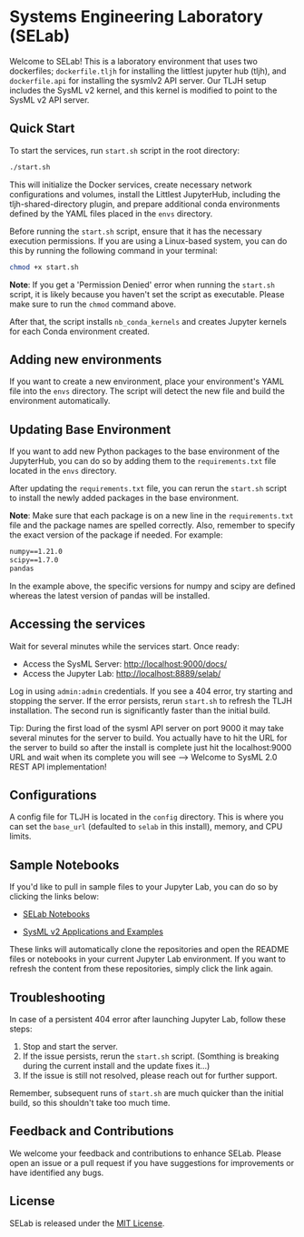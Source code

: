 # Systems Engineering Laboratory (SELab)

Welcome to SELab! This is a laboratory environment that uses two dockerfiles; `dockerfile.tljh` for installing the littlest jupyter hub (tljh), and `dockerfile.api` for installing the sysmlv2 API server. Our TLJH setup includes the SysML v2 kernel, and this kernel is modified to point to the SysML v2 API server. 

## Quick Start

To start the services, run `start.sh` script in the root directory:

```sh
./start.sh
```

This will initialize the Docker services, create necessary network configurations and volumes, install the Littlest JupyterHub, including the tljh-shared-directory plugin, and prepare additional conda environments defined by the YAML files placed in the `envs` directory.

Before running the `start.sh` script, ensure that it has the necessary execution permissions. If you are using a Linux-based system, you can do this by running the following command in your terminal:

```sh
chmod +x start.sh
```

**Note**: If you get a 'Permission Denied' error when running the `start.sh` script, it is likely because you haven't set the script as executable. Please make sure to run the `chmod` command above.

After that, the script installs `nb_conda_kernels` and creates Jupyter kernels for each Conda environment created. 

## Adding new environments

If you want to create a new environment, place your environment's YAML file into the `envs` directory. The script will detect the new file and build the environment automatically.

## Updating Base Environment

If you want to add new Python packages to the base environment of the JupyterHub, you can do so by adding them to the `requirements.txt` file located in the `envs` directory.

After updating the `requirements.txt` file, you can rerun the `start.sh` script to install the newly added packages in the base environment.

**Note**: Make sure that each package is on a new line in the `requirements.txt` file and the package names are spelled correctly. Also, remember to specify the exact version of the package if needed. For example:

```txt
numpy==1.21.0
scipy==1.7.0
pandas
```

In the example above, the specific versions for numpy and scipy are defined whereas the latest version of pandas will be installed.

## Accessing the services

Wait for several minutes while the services start. Once ready:

- Access the SysML Server: [http://localhost:9000/docs/](http://localhost:9000/docs/)
- Access the Jupyter Lab: [http://localhost:8889/selab/](http://localhost:8889/selab/) 

Log in using `admin:admin` credentials. If you see a 404 error, try starting and stopping the server. If the error persists, rerun `start.sh` to refresh the TLJH installation. The second run is significantly faster than the initial build.

Tip: During the first load of the sysml API server on port 9000 it may take several minutes for the server to build. You actually have to hit the URL for the server to build so after the install is complete just hit the localhost:9000 URL and wait when its complete you will see --> Welcome to SysML 2.0 REST API implementation!

## Configurations

A config file for TLJH is located in the `config` directory. This is where you can set the `base_url` (defaulted to `selab` in this install), memory, and CPU limits.

## Sample Notebooks

If you'd like to pull in sample files to your Jupyter Lab, you can do so by clicking the links below:

- [SELab Notebooks](http://localhost:8889/selab/hub/user-redirect/git-pull?repo=https%3A%2F%2Fgithub.com%2Fenginetix2%2Fselab_notebooks.git&urlpath=lab%2Ftree%2Fselab_notebooks.git%2FREADME.md&branch=main)

- [SysML v2 Applications and Examples](http://localhost:8889/selab/hub/user-redirect/git-pull?repo=https%3A%2F%2Fgithub.com%2FOpen-MBEE%2FSysML-v2-Applications-and-Examples&urlpath=lab%2Ftree%2FSysML-v2-Applications-and-Examples%2FJupyter-SysML+v2.ipynb&branch=main)

These links will automatically clone the repositories and open the README files or notebooks in your current Jupyter Lab environment. If you want to refresh the content from these repositories, simply click the link again.

## Troubleshooting

In case of a persistent 404 error after launching Jupyter Lab, follow these steps:

1. Stop and start the server.
2. If the issue persists, rerun the `start.sh` script. (Somthing is breaking during the current install and the update fixes it...)
3. If the issue is still not resolved, please reach out for further support.

Remember, subsequent runs of `start.sh` are much quicker than the initial build, so this shouldn't take too much time.

## Feedback and Contributions

We welcome your feedback and contributions to enhance SELab. Please open an issue or a pull request if you have suggestions for improvements or have identified any bugs. 

## License

SELab is released under the [MIT License](./LICENSE).
